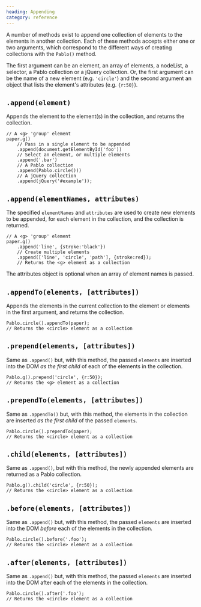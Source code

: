 ```yaml
--- 
heading: Appending
category: reference
---
```


A number of methods exist to append one collection of elements to the elements in another collection. Each of these methods accepts either one or two arguments, which correspond to the different ways of creating collections with the `Pablo()` method.

The first argument can be an element, an array of elements, a nodeList, a selector, a Pablo collection or a jQuery collection. Or, the first argument can be the name of a new element (e.g. `'circle'`) and the second argument an object that lists the element's attributes (e.g. `{r:50}`).


`.append(element)`
------------------

Appends the element to the element(s) in the collection, and returns the collection.

	// A <g> 'group' element
	paper.g()
		// Pass in a single element to be appended
		.append(document.getElementById('foo'))
		// Select an element, or multiple elements
		.append('.bar')
		// A Pablo collection
		.append(Pablo.circle()))
		// A jQuery collection
		.append(jQuery('#example'));


`.append(elementNames, attributes)`
--------------------------------

The specified `elementNames` and `attributes` are used to create new elements to be appended, for each element in the collection, and the collection is returned.

	// A <g> 'group' element
	paper.g()
		.append('line', {stroke:'black'})
		// Create multiple elements
		.append(['line', 'circle', 'path'], {stroke:red});
		// Returns the <g> element as a collection

The attributes object is optional when an array of element names is passed.


`.appendTo(elements, [attributes])`
----------------------------------

Appends the elements in the current collection to the element or elements in the first argument, and returns the collection.

	Pablo.circle().appendTo(paper);
	// Returns the <circle> element as a collection


`.prepend(elements, [attributes])`
----------------------------------

Same as `.append()` but, with this method, the passed `elements` are inserted into the DOM _as the first child_ of each of the elements in the collection.

	Pablo.g().prepend('circle', {r:50});
	// Returns the <g> element as a collection


`.prependTo(elements, [attributes])`
----------------------------------

Same as `.appendTo()` but, with this method, the elements in the collection are inserted _as the first child_ of the passed `elements`.

	Pablo.circle().prependTo(paper);
	// Returns the <circle> element as a collection


`.child(elements, [attributes])`
----------------------------------

Same as `.append()`, but with this method, the newly appended elements are returned as a Pablo collection.

	Pablo.g().child('circle', {r:50});
	// Returns the <circle> element as a collection


`.before(elements, [attributes])`
----------------------------------

Same as `.append()` but, with this method, the passed `elements` are inserted into the DOM _before_ each of the elements in the collection.

	Pablo.circle().before('.foo');
	// Returns the <circle> element as a collection


`.after(elements, [attributes])`
----------------------------------

Same as `.append()` but, with this method, the passed `elements` are inserted into the DOM after each of the elements in the collection.

	Pablo.circle().after('.foo');
	// Returns the <circle> element as a collection